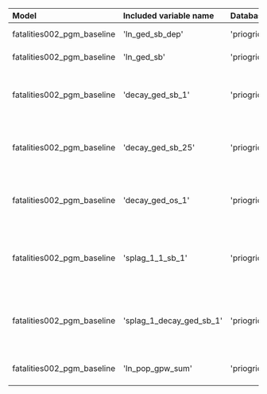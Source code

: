 | Model                      | Included variable name   | Database variable name                 | Transformations                                                                                                              |
|:---------------------------|:-------------------------|:---------------------------------------|:-----------------------------------------------------------------------------------------------------------------------------|
| fatalities002_pgm_baseline | 'ln_ged_sb_dep'          | 'priogrid_month.ged_sb_best_sum_nokgi' | ["'ops.ln'", "'missing.replace_na'"]                                                                                         |
| fatalities002_pgm_baseline | 'ln_ged_sb'              | 'priogrid_month.ged_sb_best_sum_nokgi' | ["'missing.fill'", "'ops.ln'"]                                                                                               |
| fatalities002_pgm_baseline | 'decay_ged_sb_1'         | 'priogrid_month.ged_sb_best_sum_nokgi' | ["'missing.replace_na'", "'temporal.decay'", "'temporal.time_since'", "'bool.gte'", "'missing.replace_na'"]                  |
| fatalities002_pgm_baseline | 'decay_ged_sb_25'        | 'priogrid_month.ged_sb_best_sum_nokgi' | ["'missing.replace_na'", "'temporal.decay'", "'temporal.time_since'", "'bool.gte'", "'missing.replace_na'"]                  |
| fatalities002_pgm_baseline | 'decay_ged_os_1'         | 'priogrid_month.ged_os_best_sum_nokgi' | ["'missing.replace_na'", "'temporal.decay'", "'temporal.time_since'", "'bool.gte'", "'missing.replace_na'"]                  |
| fatalities002_pgm_baseline | 'splag_1_1_sb_1'         | 'priogrid_month.ged_sb_best_sum_nokgi' | ["'missing.replace_na'", "'spatial.lag'", "'temporal.decay'", "'temporal.time_since'", "'bool.gte'", "'missing.replace_na'"] |
| fatalities002_pgm_baseline | 'splag_1_decay_ged_sb_1' | 'priogrid_month.ged_sb_best_sum_nokgi' | ["'missing.replace_na'", "'spatial.lag'", "'temporal.decay'", "'temporal.time_since'", "'bool.gte'", "'missing.replace_na'"] |
| fatalities002_pgm_baseline | 'ln_pop_gpw_sum'         | 'priogrid_year.pop_gpw_sum'            | ["'missing.replace_na'", "'missing.fill'", "'ops.ln'"]                                                                       |